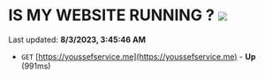 # IS MY WEBSITE RUNNING ? [![](https://img.shields.io/static/v1?label=Sponsor&message=%E2%9D%A4&logo=GitHub&color=%23fe8e86)](https://github.com/sponsors/<username>)

Last updated: **8/3/2023, 3:45:46 AM**

- `GET` [https://youssefservice.me](https://youssefservice.me) - **Up** (991ms)
